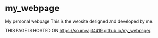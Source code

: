 # my_webpage
My personal webpage
This is the website designed and developed by me.

THIS PAGE IS HOSTED ON  https://soumyajit4419.github.io/my_webpage/.
